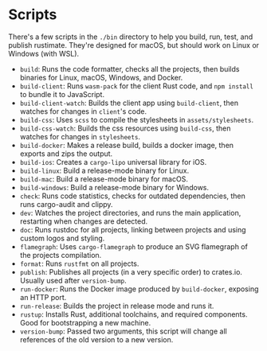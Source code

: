 # Scripts

There's a few scripts in the `./bin` directory to help you build, run, test, and publish rustimate.
They're designed for macOS, but should work on Linux or Windows (with WSL).

- `build`: Runs the code formatter, checks all the projects, then builds binaries for Linux, macOS, Windows, and Docker.
- `build-client`: Runs `wasm-pack` for the client Rust code, and `npm install` to bundle it to JavaScript.
- `build-client-watch`: Builds the client app using `build-client`, then watches for changes in `client`'s code.
- `build-css`: Uses `scss` to compile the stylesheets in `assets/stylesheets`.
- `build-css-watch`: Builds the css resources using `build-css`, then watches for changes in `stylesheets`.
- `build-docker`: Makes a release build, builds a docker image, then exports and zips the output.
- `build-ios`: Creates a `cargo-lipo` universal library for iOS.
- `build-linux`: Build a release-mode binary for Linux.
- `build-mac`: Build a release-mode binary for macOS.
- `build-windows`: Build a release-mode binary for Windows.
- `check`: Runs code statistics, checks for outdated dependencies, then runs cargo-audit and clippy.
- `dev`: Watches the project directories, and runs the main application, restarting when changes are detected.
- `doc`: Runs rustdoc for all projects, linking between projects and using custom logos and styling.
- `flamegraph`: Uses `cargo-flamegraph` to produce an SVG flamegraph of the projects compilation.
- `format`: Runs `rustfmt` on all projects.
- `publish`: Publishes all projects (in a very specific order) to crates.io. Usually used after `version-bump`.
- `run-docker`: Runs the Docker image produced by `build-docker`, exposing an HTTP port.
- `run-release`: Builds the project in release mode and runs it.
- `rustup`: Installs Rust, additional toolchains, and required components. Good for bootstrapping a new machine.
- `version-bump`: Passed two arguments, this script will change all references of the old version to a new version.
